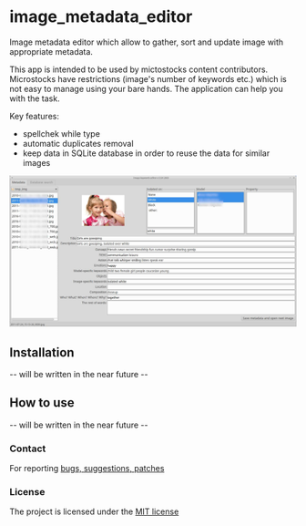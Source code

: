 # image_metadata_editor
Image metadata editor which allow to gather, sort and update image with appropriate metadata.

This app is intended to be used by mictostocks content contributors. Microstocks have restrictions (image's number of keywords etc.) which is not easy to manage using your bare hands. The application can help you with the task.

Key features:
* spellchek while type
* automatic duplicates removal
* keep data in SQLite database in order to reuse the data for similar images

![Alt Text](https://github.com/serhiykobyakov/image_metadata_editor/blob/main/keyw.jpg)

## Installation
-- will be written in the near future --

## How to use
-- will be written in the near future --

### Contact
For reporting [bugs, suggestions, patches](https://github.com/serhiykobyakov/image_metadata_editor/issues)

### License
The project is licensed under the [MIT license](https://github.com/serhiykobyakov/image_metadata_editor/blob/main/LICENSE)
